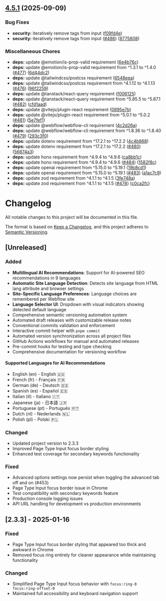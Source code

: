 ## [4.5.1](https://github.com/die-Manufaktur/AI-SEO-Copilot-for-Webflow/compare/v4.5.0...v4.5.1) (2025-09-09)

### Bug Fixes

* **security:** iteratively remove tags from input ([f09fd4e](https://github.com/die-Manufaktur/AI-SEO-Copilot-for-Webflow/commit/f09fd4e03c8f7e75bace3d1c58b4786e49b93546))
* **security:** iteratively remove tags from input ([#486](https://github.com/die-Manufaktur/AI-SEO-Copilot-for-Webflow/issues/486)) ([8775808](https://github.com/die-Manufaktur/AI-SEO-Copilot-for-Webflow/commit/87758084a2746eb8f02337a7e4de5a860dbd8103))

### Miscellaneous Chores

* **deps:** update @emotion/is-prop-valid requirement ([6e4b76c](https://github.com/die-Manufaktur/AI-SEO-Copilot-for-Webflow/commit/6e4b76cc18695cdc93ba4de4da8987223d4fd9ad))
* **deps:** update @emotion/is-prop-valid requirement from ^1.3.1 to ^1.4.0 ([#477](https://github.com/die-Manufaktur/AI-SEO-Copilot-for-Webflow/issues/477)) ([6d44dc2](https://github.com/die-Manufaktur/AI-SEO-Copilot-for-Webflow/commit/6d44dc260298bf46601f4f4f0b367003fda4b1d3))
* **deps:** update @tailwindcss/postcss requirement ([6548eea](https://github.com/die-Manufaktur/AI-SEO-Copilot-for-Webflow/commit/6548eeae28d3eace25e556d7f7fde9d111fbb39e))
* **deps:** update @tailwindcss/postcss requirement from ^4.1.12 to ^4.1.13 ([#476](https://github.com/die-Manufaktur/AI-SEO-Copilot-for-Webflow/issues/476)) ([96f2259](https://github.com/die-Manufaktur/AI-SEO-Copilot-for-Webflow/commit/96f2259e48d9250400f3fa7456e647a153ddb728))
* **deps:** update @tanstack/react-query requirement ([f006125](https://github.com/die-Manufaktur/AI-SEO-Copilot-for-Webflow/commit/f006125e7bae16f44e125270a353e1e387e9ff6c))
* **deps:** update @tanstack/react-query requirement from ^5.85.5 to ^5.87.1 ([#482](https://github.com/die-Manufaktur/AI-SEO-Copilot-for-Webflow/issues/482)) ([cfd1aad](https://github.com/die-Manufaktur/AI-SEO-Copilot-for-Webflow/commit/cfd1aade3ff7741c1bcef4a2d96bcbce40910ae3))
* **deps:** update @vitejs/plugin-react requirement ([0895e7b](https://github.com/die-Manufaktur/AI-SEO-Copilot-for-Webflow/commit/0895e7b67d554124033cfd0f37cf4e97ff9c1e10))
* **deps:** update @vitejs/plugin-react requirement from ^5.0.1 to ^5.0.2 ([#481](https://github.com/die-Manufaktur/AI-SEO-Copilot-for-Webflow/issues/481)) ([5e7fef1](https://github.com/die-Manufaktur/AI-SEO-Copilot-for-Webflow/commit/5e7fef18932c16207add49a28ec347414dd2ce42))
* **deps:** update @webflow/webflow-cli requirement ([4c2d26a](https://github.com/die-Manufaktur/AI-SEO-Copilot-for-Webflow/commit/4c2d26aab6dc187cda933d86a9a81f49dc9dd615))
* **deps:** update @webflow/webflow-cli requirement from ^1.8.36 to ^1.8.40 ([#479](https://github.com/die-Manufaktur/AI-SEO-Copilot-for-Webflow/issues/479)) ([293c3f0](https://github.com/die-Manufaktur/AI-SEO-Copilot-for-Webflow/commit/293c3f056875386f392d9c9b06ff1e45a8e5f777))
* **deps:** update dotenv requirement from ^17.2.1 to ^17.2.2 ([4c4b868](https://github.com/die-Manufaktur/AI-SEO-Copilot-for-Webflow/commit/4c4b8682248d8a8694ab013d0fbe787191a4cc6e))
* **deps:** update dotenv requirement from ^17.2.1 to ^17.2.2 ([#480](https://github.com/die-Manufaktur/AI-SEO-Copilot-for-Webflow/issues/480)) ([56874a3](https://github.com/die-Manufaktur/AI-SEO-Copilot-for-Webflow/commit/56874a3091bd3bd0cf556f78bc3070ae46d18ad9))
* **deps:** update hono requirement from ^4.9.4 to ^4.9.6 ([ca8bb1c](https://github.com/die-Manufaktur/AI-SEO-Copilot-for-Webflow/commit/ca8bb1c8750be2c5f09ad112d3f9bc0d355e1d8d))
* **deps:** update hono requirement from ^4.9.4 to ^4.9.6 ([#484](https://github.com/die-Manufaktur/AI-SEO-Copilot-for-Webflow/issues/484)) ([1582f8c](https://github.com/die-Manufaktur/AI-SEO-Copilot-for-Webflow/commit/1582f8c3a9d54565539f6048aac4584d8c66e552))
* **deps:** update openai requirement from ^5.15.0 to ^5.19.1 ([19b8cd1](https://github.com/die-Manufaktur/AI-SEO-Copilot-for-Webflow/commit/19b8cd13a96f1d47b685ee20f656ccffe0644be3))
* **deps:** update openai requirement from ^5.15.0 to ^5.19.1 ([#483](https://github.com/die-Manufaktur/AI-SEO-Copilot-for-Webflow/issues/483)) ([a1ac7c9](https://github.com/die-Manufaktur/AI-SEO-Copilot-for-Webflow/commit/a1ac7c9aa7945a6e6ea97164e847e0f0d2542906))
* **deps:** update zod requirement from ^4.1.1 to ^4.1.5 ([3fe748a](https://github.com/die-Manufaktur/AI-SEO-Copilot-for-Webflow/commit/3fe748aa2f20b890e1e9d182afcc7379bd0369a5))
* **deps:** update zod requirement from ^4.1.1 to ^4.1.5 ([#478](https://github.com/die-Manufaktur/AI-SEO-Copilot-for-Webflow/issues/478)) ([c0ca2fc](https://github.com/die-Manufaktur/AI-SEO-Copilot-for-Webflow/commit/c0ca2fc14886a306c7d9ea901bad415b957fceba))

# Changelog

All notable changes to this project will be documented in this file.

The format is based on [Keep a Changelog](https://keepachangelog.com/en/1.0.0/),
and this project adheres to [Semantic Versioning](https://semver.org/spec/v2.0.0.html).

## [Unreleased]

### Added
- **Multilingual AI Recommendations**: Support for AI-powered SEO recommendations in 9 languages
- **Automatic Site Language Detection**: Detects site language from HTML lang attribute and browser settings
- **Site-Specific Language Preferences**: Language choices are remembered per Webflow site
- **Language Selector UI**: Dropdown with visual indicators showing detected default language
- Comprehensive semantic versioning automation system
- Automated draft releases with customizable release notes
- Conventional commits validation and enforcement
- Interactive commit helper with `pnpm commit`
- Automated version synchronization across all project files
- GitHub Actions workflows for manual and automated releases
- Pre-commit hooks for testing and type checking
- Comprehensive documentation for versioning workflow

#### Supported Languages for AI Recommendations
- English (en) - English 🇺🇸
- French (fr) - Français 🇫🇷
- German (de) - Deutsch 🇩🇪
- Spanish (es) - Español 🇪🇸
- Italian (it) - Italiano 🇮🇹
- Japanese (ja) - 日本語 🇯🇵
- Portuguese (pt) - Português 🇵🇹
- Dutch (nl) - Nederlands 🇳🇱
- Polish (pl) - Polski 🇵🇱

### Changed
- Updated project version to 2.3.3
- Improved Page Type Input focus border styling
- Enhanced test coverage for secondary keywords functionality

### Fixed
- Advanced options settings now persist when toggling the advanced tab off and on (#453)
- Page Type Input focus border issue in Chrome
- Test compatibility with secondary keywords feature
- Production console logging issues
- API URL handling for development vs production environments

## [2.3.3] - 2025-01-16

### Fixed
- Page Type Input focus border styling that appeared too thick and awkward in Chrome
- Removed focus ring entirely for cleaner appearance while maintaining functionality

### Changed
- Simplified Page Type Input focus behavior with `focus:ring-0 focus:ring-offset-0`
- Maintained full accessibility and keyboard navigation support
